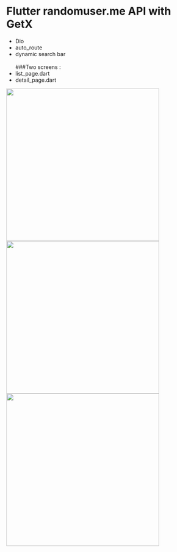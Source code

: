 # Flutter randomuser.me API with GetX
- Dio
- auto_route
- dynamic search bar <br> <br>
###Two screens : <br>
- list_page.dart
- detail_page.dart

<img src="https://user-images.githubusercontent.com/120099096/234484633-023331c9-1cf3-46b2-86f0-aa5a04652533.png"  width="400">
<img src="https://user-images.githubusercontent.com/120099096/234484653-fd4725ef-8707-4118-942d-f33f44005773.png"  width="400">
<img src="https://user-images.githubusercontent.com/120099096/234484671-3fbf10de-4f56-4f30-96c7-c63677087e42.png"  width="400">
